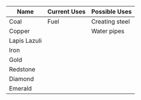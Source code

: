 | Name         | Current Uses | Possible Uses  |
| ------------ | ------------ | -------------- |
| Coal         | Fuel         | Creating steel |
| Copper       |              | Water pipes    |
| Lapis Lazuli |              |                |
| Iron         |              |                |
| Gold         |              |                |
| Redstone     |              |                |
| Diamond      |              |                |
| Emerald      |              |                |
